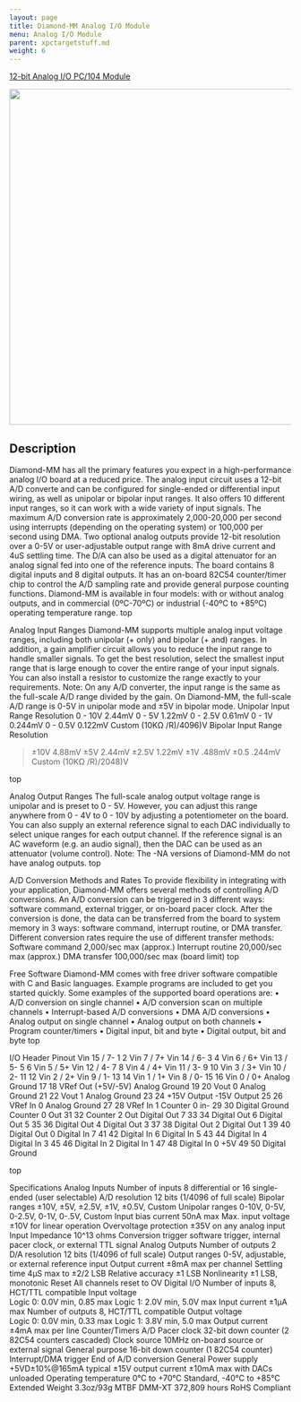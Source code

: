 ```yaml
---
layout: page
title: Diamond-MM Analog I/O Module
menu: Analog I/O Module
parent: xpctargetstuff.md
weight: 6
---
```


[12-bit Analog I/O PC/104 Module](http://www.diamondsystems.com/products/diamondmm#aor)

<p align="center">
<img src="https://github.com/armlab-clemson/armlab_inventory/blob/gh-pages/images/ESC629.PNG?raw=true" width="600px" >
</p>




## Description
Diamond-MM has all the primary features you expect in a high-performance analog I/O board at a reduced price. The analog input circuit uses a 12-bit A/D converte and can be configured for single-ended or differential input wiring, as well as unipolar or bipolar input ranges. It also offers 10 different input ranges, so it can work with a wide variety of input signals. The maximum A/D conversion rate is approximately 2,000-20,000 per second using interrupts (depending on the operating system) or 100,000 per second using DMA.
Two optional analog outputs provide 12-bit resolution over a 0-5V or user-adjustable output range with 8mA drive current and 4uS settling time. The D/A can also be used as a digital attenuator for an analog signal fed into one of the reference inputs.
The board contains 8 digital inputs and 8 digital outputs. It has an on-board 82C54 counter/timer chip to control the A/D sampling rate and provide general purpose counting functions.
Diamond-MM is available in four models: with or without analog outputs, and in commercial (0ºC-70ºC) or industrial (-40ºC to +85ºC) operating temperature range.
top


Analog Input Ranges
Diamond-MM supports multiple analog input voltage ranges, including both unipolar (+ only) and bipolar (+ and) ranges. In addition, a gain amplifier circuit allows you to reduce the input range to handle smaller signals.
To get the best resolution, select the smallest input range that is large enough to cover the entire range of your input signals. You can also install a resistor to customize the range exactly to your requirements. Note: On any A/D converter, the input range is the same as the full-scale A/D range divided by the gain. On Diamond-MM, the full-scale A/D range is 0-5V in unipolar mode and ±5V in bipolar mode.
Unipolar
Input Range    Resolution
0 - 10V    2.44mV
0 - 5V    1.22mV
0 - 2.5V    0.61mV
0 - 1V    0.244mV
0 - 0.5V    0.122mV
Custom    (10KΩ /R)/4096)V
Bipolar
Input Range    Resolution
>±10V    4.88mV
±5V    2.44mV
±2.5V    1.22mV
>±1V    .488mV
±0.5    .244mV
Custom    (10KΩ /R)/2048)V

top


Analog Output Ranges
The full-scale analog output voltage range is unipolar and is preset to 0 - 5V. However, you can adjust this range anywhere from 0 - 4V to 0 - 10V by adjusting a potentiometer on the board. You can also supply an external reference signal to each DAC individually to select unique ranges for each output channel. If the reference signal is an AC waveform (e.g. an audio signal), then the DAC can be used as an attenuator (volume control).
Note: The -NA versions of Diamond-MM do not have analog outputs.
top


A/D Conversion Methods and Rates
To provide flexibility in integrating with your application, Diamond-MM offers several methods of controlling A/D conversions. An A/D conversion can be triggered in 3 different ways: software command, external trigger, or on-board pacer clock. After the conversion is done, the data can be transferred from the board to system memory in 3 ways: software command, interrupt routine, or DMA transfer. Different conversion rates require the use of different transfer methods:
Software command    2,000/sec max (approx.)
Interrupt routine    20,000/sec max (approx.)
DMA transfer    100,000/sec max (board limit)
top


Free Software
Diamond-MM comes with free driver software compatible with C and Basic languages. Example programs are included to get you started quickly. Some examples of the supported board operations are:
•    A/D conversion on single channel
•    A/D conversion scan on multiple channels
•    Interrupt-based A/D conversions
•    DMA A/D conversions
•    Analog output on single channel
•    Analog output on both channels
•    Program counter/timers
•    Digital input, bit and byte
•    Digital output, bit and byte
top


I/O Header Pinout
Vin 15 / 7-    1    2    Vin 7 / 7+
Vin 14 / 6-    3    4    Vin 6 / 6+
Vin 13 / 5-    5    6    Vin 5 / 5+
Vin 12 / 4-    7    8    Vin 4 / 4+
Vin 11 / 3-    9    10    Vin 3 / 3+
Vin 10 / 2-    11    12    Vin 2 / 2+
Vin 9 / 1-    13    14    Vin 1 / 1+
Vin 8 / 0-    15    16    Vin 0 / 0+
Analog Ground    17    18    VRef Out (+5V/-5V)
Analog Ground    19    20    Vout 0
Analog Ground    21    22    Vout 1
Analog Ground    23    24    +15V Output
-15V Output    25    26    VRef In 0
Analog Ground    27    28    VRef In 1
Counter 0 in-    29    30    Digital Ground
Counter 0 Out    31    32    Counter 2 Out
Digital Out 7    33    34    Digital Out 6
Digital Out 5    35    36    Digital Out 4
Digital Out 3    37    38    Digital Out 2
Digital Out 1    39    40    Digital Out 0
Digital In 7    41    42    Digital In 6
Digital In 5    43    44    Digital In 4
Digital In 3    45    46    Digital In 2
Digital In 1    47    48    Digital In 0
+5V    49    50    Digital Ground





top


Specifications
Analog Inputs
Number of inputs    8 differential or 16 single-ended (user selectable)
A/D resolution    12 bits (1/4096 of full scale)
Bipolar ranges    ±10V, ±5V, ±2.5V, ±1V, ±0.5V, Custom
Unipolar ranges    0-10V, 0-5V, 0-2.5V, 0-1V, 0-.5V, Custom
Input bias current    50nA max
Max. input voltage    ±10V for linear operation
Overvoltage protection    ±35V on any analog input
Input Impedance    10^13 ohms
Conversion trigger    software trigger, internal pacer clock, or external TTL signal
Analog Outputs
Number of outputs    2
D/A resolution    12 bits (1/4096 of full scale)
Output ranges    0-5V, adjustable, or external reference input
Output current    ±8mA max per channel
Settling time    4µS max to ±2/2 LSB
Relative accuracy    ±1 LSB
Nonlinearity    ±1 LSB, monotonic
Reset    All channels reset to OV
Digital I/O
Number of inputs    8, HCT/TTL compatible
Input voltage    
Logic 0:    0.0V min, 0.85 max
Logic 1:    2.0V min, 5.0V max
Input current    ±1µA max
Number of outputs    8, HCT/TTL compatible
Output voltage    
Logic 0:    0.0V min, 0.33 max
Logic 1:    3.8V min, 5.0 max
Output current    ±4mA max per line
Counter/Timers
A/D Pacer clock    32-bit down counter (2 82C54 counters cascaded)
Clock source    10MHz on-board source or external signal
General purpose    16-bit down counter (1 82C54 counter)
Interrupt/DMA trigger    End of A/D conversion
General
Power supply    +5VD±10%@165mA typical
±15V output current    ±10mA max with DACs unloaded
Operating temperature    0°C to +70°C Standard, -40°C to +85°C Extended
Weight    3.3oz/93g
MTBF    DMM-XT 372,809 hours
RoHS    Compliant


